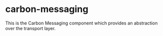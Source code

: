 # carbon-messaging

This is the Carbon Messaging component which provides an abstraction over the transport layer.
